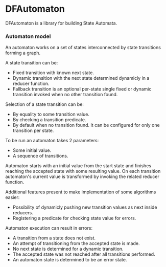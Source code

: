 # DFAutomaton

DFAutomaton is a library for building State Automata.

### Automaton model

An automaton works on a set of states interconnected by state transitions forming a graph.

A state transition can be:

- Fixed transition with known next state.
- Dynamic transition with the next state determined dynamicly in a reducer function.
- Fallback transition is an optional per-state single fixed or dynamic transition invoked when no other transition found.  

Selection of a state transition can be:

- By equality to some transition value.
- By checking a transition predicate.
- By default when no transition found. It can be configured for only one transition per state.

To be run an automaton takes 2 parameters:

- Some initial value.
- A sequence of transitions.

Automaton starts with an initial value from the start state and finishes reaching the accepted state with some resulting value. On each transition automaton's current value is transformed by invoking the related reducer function.

Additional features present to make implementation of some algorithms easier:

- Possibility of dynamicly pushing new transition values as next inside reducers.
- Registering a predicate for checking state value for errors.

Automaton execution can result in errors:

- A transition from a state does not exist.
- An attempt of transitioning from the accepted state is made.
- No next state is determined for a dynamic transition.
- The accepted state was not reached after all transitions performed.
- An automaton state is determined to be an error state.